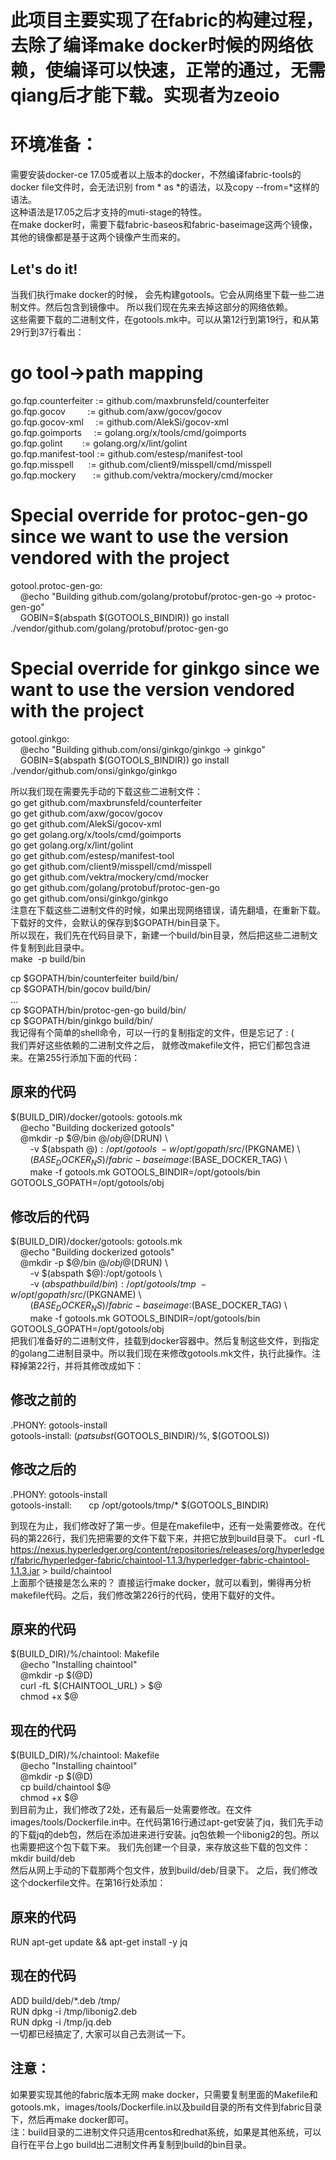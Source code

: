 # 此项目主要实现了在fabric的构建过程，去除了编译make docker时候的网络依赖，使编译可以快速，正常的通过，无需qiang后才能下载。实现者为zeoio

# 环境准备：
需要安装docker-ce 17.05或者以上版本的docker，不然编译fabric-tools的docker file文件时，会无法识别 from * as *的语法，以及copy --from=*这样的语法。  
这种语法是17.05之后才支持的muti-stage的特性。  
在make docker时，需要下载fabric-baseos和fabric-baseimage这两个镜像，其他的镜像都是基于这两个镜像产生而来的。  

## Let's do it!
当我们执行make docker的时候， 会先构建gotools。它会从网络里下载一些二进制文件。然后包含到镜像中。 所以我们现在先来去掉这部分的网络依赖。  
这些需要下载的二进制文件，在gotools.mk中。可以从第12行到第19行，和从第29行到37行看出：  
# go tool->path mapping
go.fqp.counterfeiter := github.com/maxbrunsfeld/counterfeiter  
go.fqp.gocov         := github.com/axw/gocov/gocov  
go.fqp.gocov-xml     := github.com/AlekSi/gocov-xml  
go.fqp.goimports     := golang.org/x/tools/cmd/goimports  
go.fqp.golint        := golang.org/x/lint/golint  
go.fqp.manifest-tool := github.com/estesp/manifest-tool  
go.fqp.misspell      := github.com/client9/misspell/cmd/misspell  
go.fqp.mockery       := github.com/vektra/mockery/cmd/mocker  

# Special override for protoc-gen-go since we want to use the version vendored with the project
gotool.protoc-gen-go:  
    @echo "Building github.com/golang/protobuf/protoc-gen-go -> protoc-gen-go"  
    GOBIN=$(abspath $(GOTOOLS_BINDIR)) go install ./vendor/github.com/golang/protobuf/protoc-gen-go  

# Special override for ginkgo since we want to use the version vendored with the project
gotool.ginkgo:  
    @echo "Building github.com/onsi/ginkgo/ginkgo -> ginkgo"  
    GOBIN=$(abspath $(GOTOOLS_BINDIR)) go install ./vendor/github.com/onsi/ginkgo/ginkgo  

所以我们现在需要先手动的下载这些二进制文件：  
go get github.com/maxbrunsfeld/counterfeiter  
go get github.com/axw/gocov/gocov  
go get github.com/AlekSi/gocov-xml  
go get golang.org/x/tools/cmd/goimports  
go get golang.org/x/lint/golint  
go get github.com/estesp/manifest-tool  
go get github.com/client9/misspell/cmd/misspell  
go get github.com/vektra/mockery/cmd/mocker  
go get github.com/golang/protobuf/protoc-gen-go  
go get github.com/onsi/ginkgo/ginkgo  
注意在下载这些二进制文件的时候，如果出现网络错误，请先翻墙，在重新下载。下载好的文件，会默认的保存到$GOPATH/bin目录下。  
所以现在，我们先在代码目录下，新建一个build/bin目录，然后把这些二进制文件复制到此目录中。  
make  -p build/bin    
  
cp $GOPATH/bin/counterfeiter build/bin/    
cp $GOPATH/bin/gocov build/bin/    
...  
cp $GOPATH/bin/protoc-gen-go build/bin/    
cp $GOPATH/bin/ginkgo build/bin/    
我记得有个简单的shell命令，可以一行的复制指定的文件，但是忘记了 : (  
我们弄好这些依赖的二进制文件之后， 就修改makefile文件，把它们都包含进来。在第255行添加下面的代码：  
## 原来的代码
$(BUILD_DIR)/docker/gotools: gotools.mk  
    @echo "Building dockerized gotools"  
    @mkdir -p $@/bin $@/obj  
    @$(DRUN) \   
        -v $(abspath $@):/opt/gotools \  
        -w /opt/gopath/src/$(PKGNAME) \  
        $(BASE_DOCKER_NS)/fabric-baseimage:$(BASE_DOCKER_TAG) \  
        make -f gotools.mk GOTOOLS_BINDIR=/opt/gotools/bin GOTOOLS_GOPATH=/opt/gotools/obj  

## 修改后的代码
$(BUILD_DIR)/docker/gotools: gotools.mk  
    @echo "Building dockerized gotools"  
    @mkdir -p $@/bin $@/obj  
    @$(DRUN) \  
        -v $(abspath $@):/opt/gotools \  
        -v $(abspath build/bin):/opt/gotools/tmp \  
        -w /opt/gopath/src/$(PKGNAME) \  
        $(BASE_DOCKER_NS)/fabric-baseimage:$(BASE_DOCKER_TAG) \  
        make -f gotools.mk GOTOOLS_BINDIR=/opt/gotools/bin GOTOOLS_GOPATH=/opt/gotools/obj  
把我们准备好的二进制文件，挂载到docker容器中。然后复制这些文件，到指定的golang二进制目录中。所以我们现在来修改gotools.mk文件，执行此操作。注释掉第22行，并将其修改成如下：  
## 修改之前的
.PHONY: gotools-install  
gotools-install: $(patsubst %,$(GOTOOLS_BINDIR)/%, $(GOTOOLS))  

## 修改之后的
.PHONY: gotools-install  
gotools-install:   
    cp /opt/gotools/tmp/* $(GOTOOLS_BINDIR)  

到现在为止，我们修改好了第一步。但是在makefile中，还有一处需要修改。在代码的第226行，我们先把需要的文件下载下来，并把它放到build目录下。
curl -fL https://nexus.hyperledger.org/content/repositories/releases/org/hyperledger/fabric/hyperledger-fabric/chaintool-1.1.3/hyperledger-fabric-chaintool-1.1.3.jar > build/chaintool  
上面那个链接是怎么来的？ 直接运行make docker，就可以看到，懒得再分析makefile代码。之后，我们修改第226行的代码，使用下载好的文件。  
## 原来的代码
$(BUILD_DIR)/%/chaintool: Makefile  
    @echo "Installing chaintool"  
    @mkdir -p $(@D)  
    curl -fL $(CHAINTOOL_URL) > $@  
    chmod +x $@  

## 现在的代码
$(BUILD_DIR)/%/chaintool: Makefile  
    @echo "Installing chaintool"  
    @mkdir -p $(@D)  
    cp build/chaintool $@  
    chmod +x $@  
到目前为止，我们修改了2处，还有最后一处需要修改。在文件images/tools/Dockerfile.in中。在代码第16行通过apt-get安装了jq，我们先手动的下载jq的deb包，然后在添加进来进行安装。jq包依赖一个libonig2的包。所以也需要把这个包下载下来。
我们先创建一个目录，来存放这些下载的包文件：
mkdir build/deb  
然后从网上手动的下载那两个包文件，放到build/deb/目录下。
之后，我们修改这个dockerfile文件。在第16行处添加：
## 原来的代码
RUN apt-get update && apt-get install -y jq  

## 现在的代码
ADD build/deb/*.deb /tmp/  
RUN dpkg -i /tmp/libonig2.deb  
RUN dpkg -i /tmp/jq.deb  
一切都已经搞定了, 大家可以自己去测试一下。  

## 注意：
如果要实现其他的fabric版本无网 make docker，只需要复制里面的Makefile和gotools.mk，images/tools/Dockerfile.in以及build目录的所有文件到fabric目录下，然后再make docker即可。  
注：build目录的二进制文件只适用centos和redhat系统，如果是其他系统，可以自行在平台上go build出二进制文件再复制到build的bin目录。  



